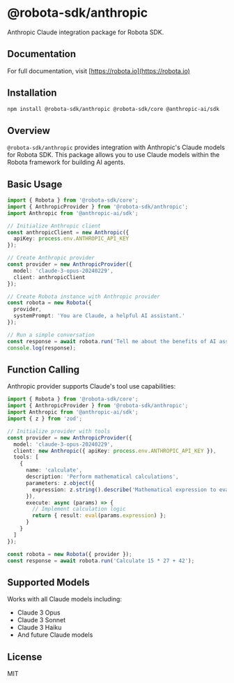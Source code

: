 # @robota-sdk/anthropic

Anthropic Claude integration package for Robota SDK.

## Documentation

For full documentation, visit [https://robota.io](https://robota.io)

## Installation

```bash
npm install @robota-sdk/anthropic @robota-sdk/core @anthropic-ai/sdk
```

## Overview

`@robota-sdk/anthropic` provides integration with Anthropic's Claude models for Robota SDK. This package allows you to use Claude models within the Robota framework for building AI agents.

## Basic Usage

```typescript
import { Robota } from '@robota-sdk/core';
import { AnthropicProvider } from '@robota-sdk/anthropic';
import Anthropic from '@anthropic-ai/sdk';

// Initialize Anthropic client
const anthropicClient = new Anthropic({
  apiKey: process.env.ANTHROPIC_API_KEY
});

// Create Anthropic provider
const provider = new AnthropicProvider({
  model: 'claude-3-opus-20240229',
  client: anthropicClient
});

// Create Robota instance with Anthropic provider
const robota = new Robota({
  provider,
  systemPrompt: 'You are Claude, a helpful AI assistant.'
});

// Run a simple conversation
const response = await robota.run('Tell me about the benefits of AI assistants');
console.log(response);
```

## Function Calling

Anthropic provider supports Claude's tool use capabilities:

```typescript
import { Robota } from '@robota-sdk/core';
import { AnthropicProvider } from '@robota-sdk/anthropic';
import Anthropic from '@anthropic-ai/sdk';
import { z } from 'zod';

// Initialize provider with tools
const provider = new AnthropicProvider({
  model: 'claude-3-opus-20240229',
  client: new Anthropic({ apiKey: process.env.ANTHROPIC_API_KEY }),
  tools: [
    {
      name: 'calculate',
      description: 'Perform mathematical calculations',
      parameters: z.object({
        expression: z.string().describe('Mathematical expression to evaluate')
      }),
      execute: async (params) => {
        // Implement calculation logic
        return { result: eval(params.expression) };
      }
    }
  ]
});

const robota = new Robota({ provider });
const response = await robota.run('Calculate 15 * 27 + 42');
```

## Supported Models

Works with all Claude models including:
- Claude 3 Opus
- Claude 3 Sonnet
- Claude 3 Haiku
- And future Claude models

## License

MIT 